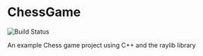 # ChessGame
![Build Status](https://github.com/J0n4s6/ChessGame/actions/workflows/build.yml/badge.svg)

An example Chess game project using C++ and the raylib library
